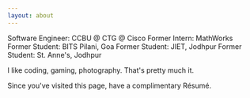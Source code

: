 ```yaml
---
layout: about
---
```


Software Engineer: CCBU @ CTG @ Cisco
Former Intern: MathWorks
Former Student: BITS Pilani, Goa
Former Student: JIET, Jodhpur
Former Student: St. Anne's, Jodhpur

I like coding, gaming, photography. That's pretty much it.

Since you've visited this page, have a complimentary Résumé.